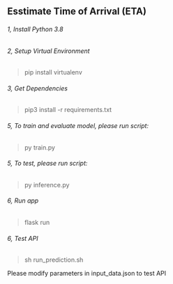 ## Esstimate Time of Arrival (ETA)

###### 1, Install Python 3.8

###### 2, Setup Virtual Environment

> pip install virtualenv

###### 3, Get Dependencies

> pip3 install -r requirements.txt

###### 5, To train and evaluate model, please run script:

> py train.py

###### 5, To test, please run script:

> py inference.py

###### 6, Run app

> flask run

###### 6, Test API

> sh run_prediction.sh

Please modify parameters in input_data.json to test API